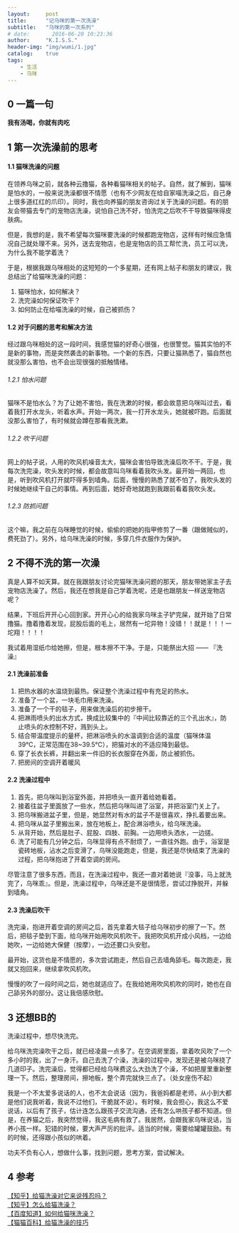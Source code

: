 ```yaml
---
layout:     post
title:      "记乌咪的第一次洗澡"
subtitle:   "乌咪的第一次系列"
# date:       2016-06-20 10:23:36
author:     "K.I.S.S."
header-img: "img/wumi/1.jpg"
catalog:    true
tags:
    - 生活
    - 乌咪
---
```


## 0 一篇一句

**我有汤喝，你就有肉吃**

## 1 第一次洗澡前的思考

#### 1.1 猫咪洗澡的问题

在领养乌咪之前，就各种云撸猫，各种看猫咪相关的帖子。自然，就了解到，猫咪是怕水的，一般来说洗澡都很不情愿（也有不少网友在给自家喵洗澡之后，自己身上很多道红红的爪印）。同时，我也向养猫的朋友咨询过关于洗澡的问题。有的朋友会带猫去专门的宠物店洗澡，说怕自己洗不好，怕洗完之后吹不干导致猫咪得皮肤病。

但是，我想的是，我不希望每次猫咪要洗澡的时候都跑宠物店，这样有时候应急情况自己就处理不来。另外，送去宠物店，也是宠物店的员工帮忙洗，员工可以洗，为什么我不能学着洗？

于是，根据我跟乌咪相处的这短短的一个多星期，还有网上帖子和朋友的建议，我总结出了给猫咪洗澡的问题：
1. 猫咪怕水，如何解决？
2. 洗完澡如何保证吹干？
3. 如何防止在给喵洗澡的时候，自己被抓伤？

#### 1.2 对于问题的思考和解决方法

经过跟乌咪相处的这一段时间，我感觉猫的好奇心很强，也很警觉。猫其实怕的不是新的事物，而是突然袭击的新事物。一个新的东西，只要让猫熟悉了，猫自然也就没那么害怕，也不会出现很强的抵触情绪。

###### 1.2.1 怕水问题

猫咪不是怕水么？为了让她不害怕，我在洗漱的时候，都会故意把乌咪叫过去，看着我打开水龙头，听着水声。开始一两次，我一打开水龙头，她就被吓跑。后面就没那么害怕了，有时候就会蹲在那看我洗漱。

###### 1.2.2 吹干问题

网上的帖子说，人用的吹风机噪音太大，猫咪会害怕导致洗澡后吹不干。于是，我每次洗完澡，吹头发的时候，都会故意叫乌咪看着我吹头发。最开始一两回，也是，听到吹风机打开就吓得多到墙角。后面，慢慢的熟悉了就不怕了，我吹头发的时候她继续干自己的事情。再到后面，她好奇地就跑到我跟前看着我吹头发。

###### 1.2.3 防抓问题

这个嘛，我之前在乌咪睡觉的时候，偷偷的把她的指甲修剪了一番（跟做贼似的，费死劲了）。另外，给乌咪洗澡的时候，多穿几件衣服作为保护。

## 2 不得不洗的第一次澡

真是人算不如天算。就在我跟朋友讨论完猫咪洗澡问题的那天，朋友带她家主子去宠物店洗澡了。然后，我还在想我是自己学着洗呢，还是也跟朋友一样送宠物店呢？

结果，下班后开开心心回到家。开开心心的给我家乌咪主子铲完屎，就开始了日常撸猫。撸着撸着发现，屁股后面的毛上，居然有一坨异物！没错！！就是！！！一坨翔！！！！

我试着用湿纸巾给她擦，但是，根本擦不干净。于是，只能祭出大招 —— 『洗澡』

#### 2.1 洗澡前准备

1. 把热水器的水温烧到最热。保证整个洗澡过程中有充足的热水。
2. 准备了一个盆，一块毛巾用来洗澡。
3. 准备了一个干的毯子，用来做洗澡后的初步擦干。
4. 把淋雨喷头的出水方式，换成比较集中的『中间比较靠近的三个孔出水』，防止喷头的水控制不好，溅到头上。
4. 结合带温度提示的量杯，把淋浴喷头的水温调到合适的温度（猫咪体温39℃，正常范围在38~39.5℃），把猫对水的不适应降到最低。
5. 穿了长衣长裤，并翻出来一件旧的长衣服穿在外面，防止被抓伤。
6. 把房间的空调开着暖风

#### 2.2 洗澡过程中

1. 首先，把乌咪叫到浴室外面，并把喷头一直开着给她看着。
2. 接着往盆子里面放了一些水，然后把乌咪叫进了浴室，并把浴室门关上了。
3. 把乌咪搬进盆子里，但是，她显然对有水的盆子不是很喜欢，挣扎着要出来。
4. 把乌咪从盆子里搬出来，放在地板上，配合淋浴喷头，给乌咪洗澡。
5. 从背开始，然后是肚子、屁股、四肢、前胸。一边用喷头洒水，一边搓。
6. 洗了可能有几分钟之后，乌咪显得有点不耐烦了，一直往外跑。由于，浴室是瓷砖地板，沾水之后变滑了，乌咪没能跑走，但是，我还是尽快结束了洗澡的过程，把乌咪抱进了开着空调的房间。

尽管注意了很多东西，而且，在洗澡过程中，我还一直对着她说『没事，马上就洗完了，乌咪乖』。但是，洗澡过程中，乌咪还是不是很情愿，尝试过挣脱开，并躲到墙角。

#### 2.3 洗澡后吹干

洗完澡，抱进开着空调的房间之后，首先拿着大毯子给乌咪初步的擦了一下。然后，把毯子垫到下面，给乌咪开始用吹风机吹干。我把吹风机开成小风档，一边给她吹，一边给她大保健（按摩），一边还要口头安慰。

最开始，这货也是不情愿的，多次尝试跑走，然后自己去墙角舔毛。每次跑走，我就又抱回来，继续拿吹风机吹。

慢慢的吹了一段时间之后，她也就适应了。在我给她用吹风机吹的同时，她也在自己舔另外的部分。这让我倍感欣慰。

## 3 还想BB的

洗澡过程中，想尽快洗完。

给乌咪洗完澡吹干之后，就已经凌晨一点多了。在空调房里面，拿着吹风吹了一个多小时的我，出了一身汗。自己去洗了个澡，洗澡的过程中，发现还是被乌咪挠了几道印子。洗完澡后，觉得都已经给乌咪费这么大劲洗了个澡，不如把屋里重新整理一下。然后，整理房间，擦地板，整个弄完就快三点了。（处女座伤不起）

我是一个不太爱多说话的人，也不太会说话（因为，我爸妈都是老师，从小到大都是他们说我听着，我说不过他们，干脆就不说）。有时候，我会担心，我这么不爱说话，以后有了孩子，估计连怎么跟孩子交流沟通，还有怎么哄孩子都不知道。但是，在养猫之后，我突然觉得，我这毛病有救了。我居然，会跟我家乌咪说话，当养小孩一样。犯错的时候，要大声严厉的批评。适当的时候，需要给罐罐鼓励。有的时候，还得跟小孩似的哄着。

功夫不负有心人，想做什么事，找到问题，思考方案，尝试解决。

## 4 参考

[【知乎】给猫洗澡对它来说残忍吗？](https://www.zhihu.com/question/20168956)    
[【知乎】怎么给猫洗澡？](https://www.zhihu.com/question/21615484)    
[【百度知道】如何给猫咪洗澡？](https://jingyan.baidu.com/article/ed15cb1b5a7a7e1be3698124.html)    
[【猫猫百科】给猫洗澡的技巧](http://pet.pclady.com.cn/baike/mmmr/mxz/)    
